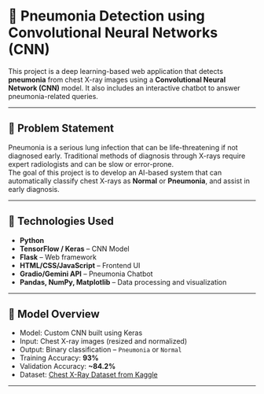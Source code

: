 # 🧠 Pneumonia Detection using Convolutional Neural Networks (CNN)

This project is a deep learning-based web application that detects **pneumonia** from chest X-ray images using a **Convolutional Neural Network (CNN)** model. It also includes an interactive chatbot to answer pneumonia-related queries.

---

## 📌 Problem Statement

Pneumonia is a serious lung infection that can be life-threatening if not diagnosed early. Traditional methods of diagnosis through X-rays require expert radiologists and can be slow or error-prone.  
The goal of this project is to develop an AI-based system that can automatically classify chest X-rays as **Normal** or **Pneumonia**, and assist in early diagnosis.

---

## 🔧 Technologies Used

- **Python**
- **TensorFlow / Keras** – CNN Model
- **Flask** – Web framework
- **HTML/CSS/JavaScript** – Frontend UI
- **Gradio/Gemini API** – Pneumonia Chatbot
- **Pandas, NumPy, Matplotlib** – Data processing and visualization

---

## 🧪 Model Overview

- Model: Custom CNN built using Keras
- Input: Chest X-ray images (resized and normalized)
- Output: Binary classification – `Pneumonia` or `Normal`
- Training Accuracy: **93%**
- Validation Accuracy: **~84.2%**
- Dataset: [Chest X-Ray Dataset from Kaggle](https://www.kaggle.com/datasets/tolgadincer/labeled-chest-xray-images)

---



